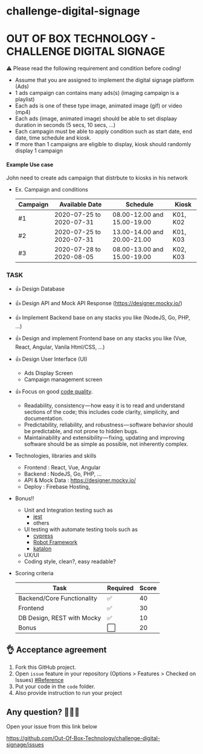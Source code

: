 # challenge-digital-signage
# OUT OF BOX TECHNOLOGY - CHALLENGE DIGITAL SIGNAGE 

:warning: Please read the following requirement and condition before coding!
- Assume that you are assigned to implement the digital signage platform (Ads) 
- 1 ads campaign can contains many ads(s) (imaging campaign is a playlist)
- Each ads is one of these type image, animated image (gif) or video (mp4)
- Each ads (image, animated image) should be able to set displaay duration in seconds (5 secs, 10 secs, ...) 
- Each campagin must be able to apply condition such as start date, end date, time schedule and kiosk.
- If more than 1 campaigns are eligible to display, kiosk should randomly display 1 campaign

#### Example Use case
John need to create ads campaign that distrbute to kiosks in his network
    
- Ex. Campaign and conditions
    
    |Campaign|Available Date|Schedule|Kiosk|
    |-|-|-|-|
    |#1|2020-07-25 to 2020-07-31|08.00-12.00 and 15.00-19.00| K01, K02 |
    |#2|2020-07-25 to 2020-07-31|13.00-14.00 and 20.00-21.00| K01, K03 |
    |#3|2020-07-28 to 2020-08-05|08.00-13.00 and 15.00-19.00| K02, K03 |

### TASK
- :+1: Design Database
- :+1: Design API and Mock API Response (https://designer.mocky.io/)
- :+1: Implement Backend base on any stacks you like (NodeJS, Go, PHP, ...)
- :+1: Design and implement Frontend base on any stacks you like (Vue, React, Angular, Vanila Html/CSS, ...)
- :+1: Design User Interface (UI)
  - Ads Display Screen
  - Campaign management screen
- :+1: Focus on good [code quality](https://medium.com/@mkt_43322/why-is-code-quality-such-a-big-deal-for-developers-91bdace85d44).
  - Readability, consistency — how easy it is to read and understand sections of the code; this includes code clarity, simplicity, and documentation.
  - Predictability, reliability, and robustness — software behavior should be predictable, and not prone to hidden bugs.
  - Maintainability and extensibility — fixing, updating and improving software should be as simple as possible, not inherently complex.
- Technologies, libraries and skills
  - Frontend : React, Vue, Angular
  - Backend : NodeJS, Go, PHP, ...
  - API  & Mock Data : https://designer.mocky.io/
  - Deploy : Firebase Hosting, 
- Bonus!!
    - Unit and Integration testing such as
        - [jest](https://jestjs.io/)
        - others
    - UI testing with automate testing tools such as
       - [cypress](https://www.cypress.io/)
       - [Robot Framework](https://robotframework.org/)
       - [katalon](https://www.katalon.com/)
    - UX/UI
    - Coding style, clean?, easy readable?
    
- Scoring criteria

    |Task|Required|Score|
    |-|-|-|
    |Backend/Core Functionality|:white_check_mark:|40|
    |Frontend|:white_check_mark:|30
    |DB Design, REST with Mocky|:white_check_mark:|10|
    |Bonus|:white_large_square:|20|


:ok_hand: Acceptance agreement
---

1. Fork this GitHub project.
2. Open `issue` feature in your repository (Options > Features > Checked on Issues) [#Reference](https://softwareengineering.stackexchange.com/questions/179468/forking-a-repo-on-github-but-allowing-new-issues-on-the-fork)
3. Put your code in the `code` folder.
4. Also provide instruction to run your project

Any question? :see_no_evil::hear_no_evil::speak_no_evil:
---
Open your issue from this link below

https://github.com/Out-Of-Box-Technology/challenge-digital-signage/issues
